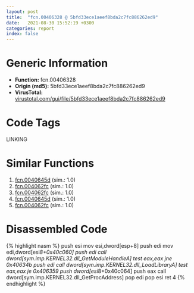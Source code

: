 ```yaml
---
layout: post
title:  "fcn.00406328 @ 5bfd33ece1aeef8bda2c7fc886262ed9"
date:   2021-08-30 15:52:19 +0300
categories: report
index: false
---
```


# Generic Information
- **Function:** fcn.00406328
- **Origin (md5):** 5bfd33ece1aeef8bda2c7fc886262ed9
- **VirusTotal:** [virustotal.com/gui/file/5bfd33ece1aeef8bda2c7fc886262ed9][virustotal_ref]

# Code Tags
<span class="tag" id="LINKING">LINKING</span>


# Similar Functions

1. [fcn.0040645d][similar_1_ref] (sim.: 1.0)
2. [fcn.004062fc][similar_2_ref] (sim.: 1.0)
3. [fcn.004062fc][similar_3_ref] (sim.: 1.0)
4. [fcn.0040645d][similar_4_ref] (sim.: 1.0)
5. [fcn.004062fc][similar_5_ref] (sim.: 1.0)


# Disassembled Code

{% highlight nasm %}
push esi
mov esi,dword[esp+8]
push edi
mov edi,dword[esi*8+0x40c060]
push edi
call dword[sym.imp.KERNEL32.dll_GetModuleHandleA]
test eax,eax
jne 0x40634b
push edi
call dword[sym.imp.KERNEL32.dll_LoadLibraryA]
test eax,eax
je 0x406359
push dword[esi*8+0x40c064]
push eax
call dword[sym.imp.KERNEL32.dll_GetProcAddress]
pop edi
pop esi
ret 4
{% endhighlight %}


[similar_1_ref]: /report/fcn.0040645d@d6ea03fac5cc8539ee4d47aca4467735
[similar_2_ref]: /report/fcn.004062fc@a80355b9dc44bcf04d9725001d7455b7
[similar_3_ref]: /report/fcn.004062fc@59b1876779e3211327c1a96e7e2c12c4
[similar_4_ref]: /report/fcn.0040645d@13efdafd5b4f5d3a5dcb240b696c267c
[similar_5_ref]: /report/fcn.004062fc@3e325eb0547b921cde32ac52d0a0f75c
[virustotal_ref]: https://www.virustotal.com/gui/file/5bfd33ece1aeef8bda2c7fc886262ed9